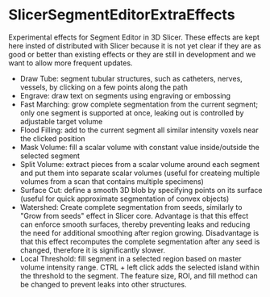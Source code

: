 # SlicerSegmentEditorExtraEffects

Experimental effects for Segment Editor in 3D Slicer. These effects are kept here insted of distributed with Slicer because it is not yet clear if they are as good or better than existing effects or they are still in development and we want to allow more frequent updates.

- Draw Tube: segment tubular structures, such as catheters, nerves, vessels, by clicking on a few points along the path
- Engrave: draw text on segments using engraving or embossing
- Fast Marching: grow complete segmentation from the current segment; only one segment is supported at once, leaking out is controlled by adjustable target volume
- Flood Filling: add to the current segment all similar intensity voxels near the clicked position
- Mask Volume: fill a scalar volume with constant value inside/outside the selected segment
- Split Volume: extract pieces from a scalar volume around each segment and put them into separate scalar volumes (useful for createing multiple volumes from a scan that contains multiple specimens)
- Surface Cut: define a smooth 3D blob by specifying points on its surface (useful for quick approximate segmentation of convex objects)
- Watershed: Create complete segmentation from seeds, similarly to "Grow from seeds" effect in Slicer core. Advantage is that this effect can enforce smooth surfaces, thereby preventing leaks and reducing the need for additional smoothing after region growing. Disadvantage is that this effect recomputes the complete segmentation after any seed is changed, therefore it is significantly slower.
- Local Threshold: fill segment in a selected region based on master volume intensity range. CTRL + left click adds the selected island within the threshold to the segment. The feature size, ROI, and fill method can be changed to prevent leaks into other structures.
